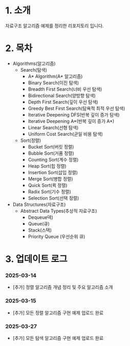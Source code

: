 # 1. 소개
 자료구조 알고리즘 예제를 정리한 리포지토리 입니다.

# 2. 목차
- Algorithms(알고리즘)
    - Search(탐색)
        - A* Algorithm(A* 알고리즘)
        - Binary Search(이진 탐색)
        - Breadth First Search(너비 우선 탐색)
        - Bidirectional Search(양방향 탐색)
        - Depth First Search(깊이 우선 탐색)
        - Greedy Best First Search(탐욕적 최적 우선 탐색)
        - Iterative Deepening DFS(반복 깊이 증가 탐색)
        - Iterative Deepening A*(반복 깊이 증가 A*)
        - Linear Search(선형 탐색)
        - Uniform Cost Search(균일 비용 탐색)
    - Sort(정렬)
        - Bucket Sort(버킷 정렬)
        - Bubble Sort(거품 정렬)
        - Counting Sort(계수 정렬)
        - Heap Sort(힙 정렬)
        - Insertion Sort(삽입 정렬)
        - Merge Sort(병합 정렬)
        - Quick Sort(퀵 정렬)
        - Radix Sort(기수 정렬)
        - Selection Sort(선택 정렬)
- Data Structures(자료구조)
    - Abstract Data Types(추상적 자료구조)
        - Dequeue덱)
        - Queue(큐)
        - Stack(스택)
        - Priority Queue (우선순위 큐)

# 3. 업데이트 로그

### 2025-03-14
- [추가] 정렬 알고리즘 개념 정리 및 주요 알고리즘 소개

### 2025-03-15
- [추가] 모든 정렬 알고리즘 구현 예제 업로드 완료

### 2025-03-27
- [추가] 모든 탐색 알고리즘 구현 예제 업로드 완료